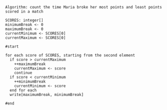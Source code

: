     Algorithm: count the time Maria broke her most points and least points scored in a match

    SCORES: integer[]
    minimumBreak <- 0
    maximumBreak <- 0
    currentMinimum <- SCORES[0]
    currentMaximum <- SCORES[0]

    #start

    for each score of SCORES, starting from the second element
      if score > currentMaximum
        ++maximumBreak
        currentMaximum <- score
        continue
      if score < currentMinimum
        ++minimumBreak
        currentMinimum <- score
      end for each
      write[maximumBreak, minimumBreak]

    #end
